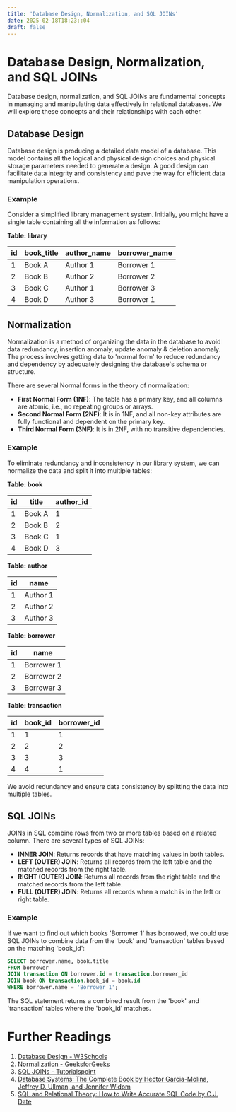 ```yaml
---
title: 'Database Design, Normalization, and SQL JOINs'
date: 2025-02-18T18:23::04
draft: false
---
```


# Database Design, Normalization, and SQL JOINs

Database design, normalization, and SQL JOINs are fundamental concepts in managing and manipulating data effectively in relational databases. We will explore these concepts and their relationships with each other.

## Database Design

Database design is producing a detailed data model of a database. This model contains all the logical and physical design choices and physical storage parameters needed to generate a design. A good design can facilitate data integrity and consistency and pave the way for efficient data manipulation operations.

### Example

Consider a simplified library management system. Initially, you might have a single table containing all the information as follows:

**Table: library**

| id  | book_title | author_name | borrower_name |
| --- | ---------- | ----------- | ------------- |
| 1   | Book A     | Author 1    | Borrower 1    |
| 2   | Book B     | Author 2    | Borrower 2    |
| 3   | Book C     | Author 1    | Borrower 3    |
| 4   | Book D     | Author 3    | Borrower 1    |

## Normalization

Normalization is a method of organizing the data in the database to avoid data redundancy, insertion anomaly, update anomaly & deletion anomaly. The process involves getting data to 'normal form' to reduce redundancy and dependency by adequately designing the database's schema or structure.

There are several Normal forms in the theory of normalization:

- **First Normal Form (1NF)**: The table has a primary key, and all columns are atomic, i.e., no repeating groups or arrays.
- **Second Normal Form (2NF)**: It is in 1NF, and all non-key attributes are fully functional and dependent on the primary key.
- **Third Normal Form (3NF)**: It is in 2NF, with no transitive dependencies.

### Example

To eliminate redundancy and inconsistency in our library system, we can normalize the data and split it into multiple tables:

**Table: book**

| id  | title  | author_id |
| --- | ------ | --------- |
| 1   | Book A | 1         |
| 2   | Book B | 2         |
| 3   | Book C | 1         |
| 4   | Book D | 3         |

**Table: author**

| id  | name     |
| --- | -------- |
| 1   | Author 1 |
| 2   | Author 2 |
| 3   | Author 3 |

**Table: borrower**

| id  | name       |
| --- | ---------- |
| 1   | Borrower 1 |
| 2   | Borrower 2 |
| 3   | Borrower 3 |

**Table: transaction**

| id  | book_id | borrower_id |
| --- | ------- | ----------- |
| 1   | 1       | 1           |
| 2   | 2       | 2           |
| 3   | 3       | 3           |
| 4   | 4       | 1           |

We avoid redundancy and ensure data consistency by splitting the data into multiple tables.

## SQL JOINs

JOINs in SQL combine rows from two or more tables based on a related column. There are several types of SQL JOINs:

- **INNER JOIN**: Returns records that have matching values in both tables.
- **LEFT (OUTER) JOIN**: Returns all records from the left table and the matched records from the right table.
- **RIGHT (OUTER) JOIN**: Returns all records from the right table and the matched records from the left table.
- **FULL (OUTER) JOIN**: Returns all records when a match is in the left or right table.

### Example

If we want to find out which books 'Borrower 1' has borrowed, we could use SQL JOINs to combine data from the 'book' and 'transaction' tables based on the matching 'book_id':

```sql
SELECT borrower.name, book.title
FROM borrower
JOIN transaction ON borrower.id = transaction.borrower_id
JOIN book ON transaction.book_id = book.id
WHERE borrower.name = 'Borrower 1';
```

The SQL statement returns a combined result from the 'book' and 'transaction' tables where the 'book_id' matches.

# Further Readings

1. [Database Design - W3Schools](https://www.w3schools.com/sql/sql_intro.asp)
2. [Normalization - GeeksforGeeks](https://www.geeksforgeeks.org/introduction-of-database-normalization/)
3. [SQL JOINs - Tutorialspoint](https://www.tutorialspoint.com/sql/sql-using-joins.htm)
4. [Database Systems: The Complete Book by Hector Garcia-Molina, Jeffrey D. Ullman, and Jennifer Widom](https://www.amazon.com/Database-Systems-Complete-Book-2nd/dp/0131873253)
5. [SQL and Relational Theory: How to Write Accurate SQL Code by C.J. Date](https://www.amazon.com/SQL-Relational-Theory-Write-Accurate/dp/1491941170)
